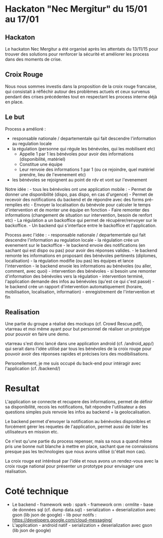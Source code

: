 # Hackaton "Nec Mergitur" du 15/01 au 17/01

## Hackaton
Le hackaton Nec Mergitur a été organisé après les attentats du 13/11/15 pour trouver des solutions pour renforcer la sécurité et améliorer les process dans des moments de crise.

## Croix Rouge
Nous nous sommes investis dans la proposition de la croix rouge francaise, qui consistait à réfléchir autour des problèmes actuels et ceux survenus pendant des crises précédentes tout en respectant les process interne déjà en place.

## Le but

Process a amélioré :
* responsable nationale / departementale qui fait descendre l'information au regulation locale
* la régulation (personne qui régule les bénévoles, qui les mobilisent etc)
  *  Appelle 1 par 1 les bénévoles pour avoir des informations (disponibilité, matériel)
  *  Constitue une équipe
  *  Leur renvoie des informations 1 par 1 (ou ce rejoindre, quel matériel prendre, lieu de l'evenement etc)
* les bénévoles se rejoignent au point de rdv et vont sur l'evenement
              
Notre idée :  - tous les bénévoles ont une application mobile :
                  - Permet de donner une disponibilité (dispo, pas dispo, en cas d'urgence)
                  - Permet de recevoir des notifications du backend et de répondre avec des forms pré-remplies etc
                  - Envoyer la localisation du bénévole pour calculer le temps d'intervention et de monter une équipe en fonction
                  - Faire remonter des informations (changement de situation sur intervention, besoin de renfort etc)
              - La régulation a un backoffice qui permet de récupérer/renvoyer sur le backoffice.
              - Un backend qui s'interface entre le backoffice et l'application.

Process avec l'idée :
              - responsable nationale / departementale qui fait descendre l'information au regulation locale
              - la régulation crée un evenement sur le backoffice
              - le backend envoie des notifications (en sachant qui est dispo ou pas) pour avoir des réponses valides.
              - le backend remonte les informations en proposant des bénévoles pertinents (diplomes, localisation)
              - la régulation modifie (ou pas) les équipes et lance l'intervention
              - le backend envoie les informations au bénévoles (ou aller, comment, avec quoi)
              - intervention des bénévoles
              - si besoin une remonter d'information des bénévoles vers la régulation
              - intervention terminé, l'application demande des infos au bénévoles (qu'est ce qui c'est passé)
              - le backend crée un rapport d'intervention automatiquement (horaire, mobilisation, localisation, information)
              - enregistrement de l'intervention et fin
              
## Realisation

Une partie du groupe a réalisé des mockups (cf. Crowd Rescue.pdf), vtarreau et moi même ayant pour but personnel de réaliser un prototype pour pouvoir en faire une demo.

vtarreau s'est donc lancé dans une application android (cf. /android_app/) qui serait dans l'idée utilisé par tous les bénévoles de la croix rouge pour pouvoir avoir des réponses rapides et précises lors des modibilisations.

Personellement, je me suis occupé du back-end pour intéragir avec l'application (cf. /backend/)

# Resultat

L'application se connecte et recupere des informations, permet de définir sa disponibilité, recois les notifications, fait répondre l'utilisateur a des questions simples puis renvoie les infos au backend + la geolocalisation.

Le backend permet d'envoyer la notification au bénévoles disponibles et forcément gérer les requetes de l'application, permet aussi de lister les utilisateurs en mission etc.

Ce n'est qu'une partie du process repenser, mais sa nous a quand même pris une bonne nuit blanche à mettre en place, sachant que ne connaissions presque pas les technologies que nous avons utilisé (c'était mon cas).

La croix rouge est intéréssé par l'idée et nous avons un rendez-vous avec la croix rouge national pour présenter un prototype pour envisager une réalisation.

# Coté technique

- Le backend
      - framework web : spark
      - framework orm : ormlite
      - base de données sql (cf. dump data.sql)
      - serialization + deserialization avec gson (lib json de google)
      - lib pour notifs : https://developers.google.com/cloud-messaging/
- L'application
      - android natif
      - serialization + deserialization avec gson (lib json de google)
